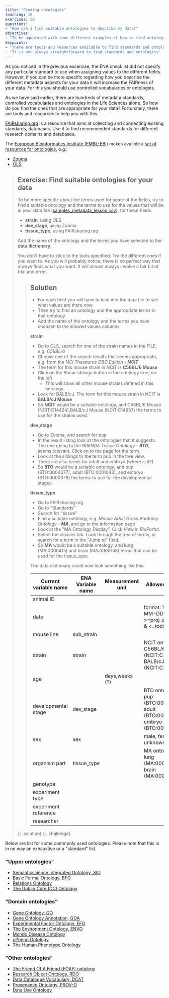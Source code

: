 ```yaml
---
title: "Finding ontologies"
teaching: 10
exercises: 20
questions:
- "How can I find suitable ontologies to describe my data?"
objectives:
- "To be aquainted with some different examples of how to find ontologies and ontology terms"
keypoints:
- "There are tools and resources available to find standards and ontologies"
- "It is not always straightforward to find standards and ontologies"
---
```


As you noticed in the previous excercise, the ENA checklist did not specify any particular standard to use when assigning values to the different fields. However, if you can be more specific regarding how you describe the different metadata aspects for your data it will increase the FAIRness of your data. For this you should use controlled vocabularies or ontologies.

As we have said earlier, there are hundreds of metadata standards, controlled vocabularies and ontologies in the Life Sciences alone. So how do you find the ones that are appropriate for your data? Fortunately, there are tools and resources to help you with this.

[FAIRsharing.org](https://fairsharing.org) is a resource that aims at collecting and connecting existing standards, databases. Use it to find recommended standards for different research domains and databases.

The [European Bioinformatics Institute (EMBL-EBI)](https://www.ebi.ac.uk/) makes availble a [set of resources for ontologies](https://www.ebi.ac.uk/spot/ontology/), e.g.:

* [Zooma](https://www.ebi.ac.uk/spot/zooma/)
* [OLS](https://www.ebi.ac.uk/ols/index)



> ## Exercise: Find suitable ontologies for your data
>
> To be more specific about the terms used for some of the fields, try to find a suitable ontology and the terms to use for the values that will be in your data file ([samples_metadata_lesson.csv](../files/samples_metadata_lesson.csv)), for these fields:
> * **strain**, using OLS
> * **dev_stage**, using Zooma
> * **tissue_type**, using FAIRsharing.org
>
> Add the name of the ontology and the terms you have selected to the **data dictionary**.
>
> You don't have to stick to the tools specified. Try the different ones if you want to. As you will probably notice, there is no perfect way that always finds what you want. It will almost always involve a fair bit of trial and error.
>
> > ## Solution
> >
> > * For each field you will have to look into the data file to see what values are there now.
> > * Then try to find an ontology and the appropriate terms in that ontology
> > * Add the name of the ontology and the terms you have choosen to the allowed values columns
> >
> > **strain**
> > * Go to OLS, search for one of the strain names in the FILE, e.g. _C56BL/6_
> > * Choose one of the search results that seems appropriate, e.g. from the _NCI Thesaurus OBO Edition - **NCIT**_
> > * The term for this mouse strain in NCIT is **C56BL/6 Mouse**
> > * Click on the Show siblings button in the ontology tree, on the left
> >   * This will show all other mouse strains defined in this ontology.
> > * Look for BALB/cJ. The term for this mouse strain in NCIT is **BALB/cJ Mouse**
> > * So **NCIT** would be a suitable ontology, and C56BL/6 Mouse (NCIT:C14424),BALB/cJ Mouse (NCIT:C14657) the terms to use for the strains used.
> >
> > **dev_stage**
> > * Go to Zooma, and search for pup
> > * In the result listing look at the ontologies that it suggests. The one going to the _BRENDA Tissue Ontology - **BTO**_, seems relevant. Click on to the page for the term.
> > * Look at the siblings to the term pup in the tree view.
> > * There are also terms for adult and embryo (where is it?).
> > * So **BTO** would be a suitable ontology, and pup (BTO:0004377), adult (BTO:0001043), and embryo (BTO:0000379) the terms to use for the developmental stages.
> >
> > **tissue_type**
> > * Go to FAIRsharing.org
> > * Go to "Standards"
> > * Search for "tissue"
> > * Find a suitable ontology, e.g. _Mouse Adult Gross Anatomy Ontology - **MA**_, and go to the information page
> > * Look at the "MA Ontology Display". Click _View in BioPortal_.
> > * Select the classes tab. Look through the tree of terms, or search for a term in the "Jump to" field.
> > * So **MA** would be a suitable ontology, and lung (MA:0000415) and brain (MA:0000168) terms that can be used for the tissue_type.
> >
> > The data dictionary could now look something like this:
> >
> > | Current variable name | ENA Variable name | Measurement unit | Allowed values | Definition | Description |
> > |-|-|-|-|-|-|
> > | animal ID |  |  |  |  |  |
> > | date |  |  | format: YYYY-MM-DD, >=proj_start_date & <=today | Date of experiment ??? |  |
> > | mouse line | sub_strain |  |  |  |  |
> > | strain | strain |  | NCIT ontology:<br> C56BL/6 Mouse (NCIT:C14424),<br> BALB/cJ Mouse (NCIT:C14657) | The mouse strain of the animal |  |
> > | age |  | days,weeks (?) |  | Age of animal |  |
> > | developmental stage | dev_stage |  | BTO ontology:<br> pup (BTO:0004377),<br> adult (BTO:0001043),<br> embryo (BTO:0000379) |  |  |
> > | sex | sex |  | male, female, unknown | Sex of the animal |  |
> > | organism part | tissue_type |  | MA ontology:<br> lung (MA:0000415),<br> brain (MA:0000168) |  |  |
> > | genotype |  |  |  |  |  |
> > | experiment type |  |  |  |  |  |
> > | experiment reference |  |  |  |  |  |
> > | researcher |  |  |  |  |  |
> >
> {: .solution}
{: .challenge}

Below are list for some commonly used ontologies. Please note that this is in no way an exhaustive or a "standard" list.

### "Upper ontologies"

* [Semanticscience Integrated Ontology, SIO](https://bioportal.bioontology.org/ontologies/SIO)
* [Basic Formal Ontology, BFO](https://bioportal.bioontology.org/ontologies/BFO)
* [Relations Ontology](https://bioportal.bioontology.org/ontologies/OBOREL)
* [The Dublin Core (DC) Ontology](http://dublincore.org/)


### "Domain ontologies"

* [Gene Ontology, GO ](http://www.geneontology.org/)
* [Gene Ontology Annotation, GOA](http://www.ebi.ac.uk/GOA/)
* [Experimental Factor Ontology, EFO](https://bioportal.bioontology.org/ontologies/EFO)
* [The Environment Ontology, ENVO](http://environmentontology.org)
* [Mondo Disease Ontology](https://mondo.monarchinitiative.org)
* [uPheno Ontology](https://github.com/obophenotype/upheno)
* [The Human Phenotype Ontology](https://hpo.jax.org/app/)


### "Other ontologies"

* [The Friend Of A Friend (FOAF) ontology]( http://www.foaf-project.org/)
* [Research Object Ontology, RDO](https://www.researchobject.org/initiative/research-object-model/)
* [Data Catalogue Vocabulary, DCAT](https://www.w3.org/TR/vocab-dcat-3/)
* [Provenance Ontology, PROV-O](https://www.w3.org/TR/prov-o/)
* [Data Use Ontology](https://github.com/EBISPOT/DUO)
